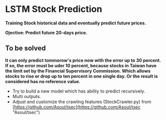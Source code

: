 # LSTM Stock Prediction


 **Training Stock historical data and eventually predict future prices.**

 **Ojective: Predict future 20-days price.**

## To be solved
**It can only predict tommorow's price now with the error up to 30 percent. If so, the error must be uder 10 percent, because stocks in Taiwan have the limit set by the Financial Supervisory Commission. Which allows stocks to rise or drop up to ten percent in one single day. Or the result is considered has no reference value.**

- Try to build a new model which has ability to predict recursively.
- Multi outputs.
- Adjust and customize the crawling features (StockCrawler.py) from [https://github.com/Asoul/tsec](https://github.com/Asoul/tsec "Asoul/tsec")
